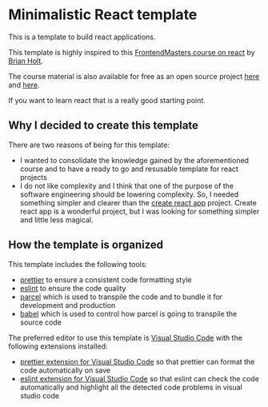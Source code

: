 # Minimalistic React template

This is a template to build react applications. 

This template is highly inspired to this [FrontendMasters course on react](https://frontendmasters.com/courses/complete-react-v5/) by [Brian Holt](https://frontendmasters.com/teachers/brian-holt/).

The course material is also available for free as an open source project [here](https://btholt.github.io/complete-intro-to-react-v5/) and [here](https://github.com/btholt/complete-intro-to-react-v5).

If you want to learn react that is a really good starting point. 

## Why I decided to create this template

There are two reasons of being for this template:
 - I wanted to consolidate the knowledge gained by the aforementioned course and to have a ready to go and resusable template for react projects
 - I do not like complexity and I think that one of the purpose of the software engineering should be lowering complexity. So, I needed something simpler and clearer than the [create react app](https://github.com/facebook/create-react-app) project. Create react app is a wonderful project, but I was looking for something simpler and little less magical.
 
## How the template is organized

This template includes the following tools:
 - [prettier](https://prettier.io/) to ensure a consistent code formatting style
 - [eslint](https://eslint.org/) to ensure the code quality
 - [parcel](https://parceljs.org/) which is used to transpile the code and to bundle it for development and production
 - [babel](https://babeljs.io/) which is used to control how parcel is going to transpile the source code
 
 The preferred editor to use this template is [Visual Studio Code](https://code.visualstudio.com/) with the following extensions installed:
  - [prettier extension for Visual Studio Code](https://marketplace.visualstudio.com/items?itemName=esbenp.prettier-vscode) so that prettier can format the code automatically on save
  - [eslint extension for Visual Studio Code](https://marketplace.visualstudio.com/items?itemName=dbaeumer.vscode-eslint) so that eslint can check the code automatically and highlight all the detected code problems in visual studio code
